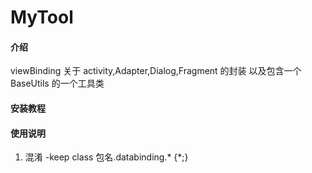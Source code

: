 # MyTool

#### 介绍
viewBinding 关于 activity,Adapter,Dialog,Fragment 的封装 以及包含一个BaseUtils 的一个工具类

#### 安装教程



#### 使用说明

1.  混淆 -keep class  包名.databinding.* {*;}



